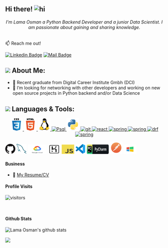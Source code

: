 ## Hi there! <img src="https://user-images.githubusercontent.com/1303154/88677602-1635ba80-d120-11ea-84d8-d263ba5fc3c0.gif" width="28px" height="28px" alt="hi">

<h6 align="center">I'm Lama Osman a Python Backend Developer and a junior Data Scientist.
I am passionate about gaining and sharing knowledge. </h6>

:mailbox: Reach me out!

[![Linkedin Badge](https://img.shields.io/badge/-Connect_with_me-0e76a8?style=flat&labelColor=0e76a8&logo=linkedin&logoColor=white)](https://www.linkedin.com/in/lamaosman/)
[![Mail Badge](https://img.shields.io/badge/-Send_me_Email-c0392b?style=flat&labelColor=c0392b&logo=gmail&logoColor=white)](mailto:divya.chandran10@gmail.com)

## <img src="https://media.giphy.com/media/WUlplcMpOCEmTGBtBW/giphy.gif" width="40"> **About Me:**
- 🔭 Recent graduate from Digital Career Institute Gmbh (DCI)
- 🤔 I’m looking for networking with other developers and working on new open source projects in Python backend and/or Data Science



## <img src="https://media.giphy.com/media/j2pOGeGYKe2xCCKwfi/giphy.gif" width="40"> **Languages & Tools:**

<p align="center"> 
<a href="https://www.w3schools.com/css/" target="_blank"> <img src="https://raw.githubusercontent.com/devicons/devicon/master/icons/css3/css3-original-wordmark.svg" alt="css3" width="40" height="40"/> </a> </a> 
<a href="https://www.w3.org/html/" target="_blank"> <img src="https://raw.githubusercontent.com/devicons/devicon/master/icons/html5/html5-original-wordmark.svg" alt="html5" width="40" height="40"/> </a>
<a href="https://www.linux.org/" target="_blank"> <img src="https://raw.githubusercontent.com/devicons/devicon/master/icons/linux/linux-original.svg" alt="linux" width="40" height="40"/> </a> 
<a href="https://www.postgresql.org/" target="_blank"> <img src="https://www.postgresql.org/media/img/about/press/elephant.png" alt="Psql" width="40" height="40"/> </a>
<a href="https://www.python.org" target="_blank"> <img src="https://raw.githubusercontent.com/devicons/devicon/master/icons/python/python-original.svg" alt="python" width="40" height="40"/> </a>
<a href="https://git-scm.com/" target="_blank"><img src="https://cdn.jsdelivr.net/gh/devicons/devicon/icons/git/git-original.svg" alt="git" width="40" height="40"/> </a>
<a href="https://www.djangoproject.com/" target="_blank"><img src="https://img.icons8.com/color/2x/django.png" alt="react" width="40" height="40"/> </a>
<a href="https://www.docker.com/" target="_blank"><img src="https://img.icons8.com/fluency/2x/docker.png" alt="spring" width="40" height="40"/> </a> 
<a href="https://fastapi.tiangolo.com/" target="_blank"><img src="https://fastapi.tiangolo.com/img/icon-white.svg" alt="spring" width="40" height="40"/> </a>
<a href="https://www.django-rest-framework.org/" target="_blank"><img src="https://external-content.duckduckgo.com/ip3/www.django-rest-framework.org.ico" alt="drf" width="40" height="40"/> </a> 
<a href="https://en.wikipedia.org/wiki/C%2B%2B" target="_blank"><img src="https://upload.wikimedia.org/wikipedia/commons/thumb/1/18/ISO_C%2B%2B_Logo.svg/240px-ISO_C%2B%2B_Logo.svg.png" alt="spring" width="40" height="40"/> </a>


<a href="https://github.com/" title="GitHub"><img src="ICONS/github.png" /></a>
<a href="https://www.mysql.com/" title="MySQL"><img src="ICONS/mysql.png"/></a>
<img title="Google Cloud" alt="Google Cloud" src="ICONS/gcloud.png" width="60" height="30"/>
<img title="heroku" alt="heroku" src="ICONS/heroku.png" width="40" height="30"/>
<img title="javascript" alt="javascript" src="ICONS/javascript.png" width="40" height="30"/>
<a href="https://code.visualstudio.com/" title="Visual Studio Code"><img src="ICONS/vscode.png" /></a>
<img title="Pycharm" alt="Pycharm" src="ICONS/pycharm.png" width="70" height="30"/>
<img title="Postman" alt="Postman" src="ICONS/postman.png" width="40" height="40"/>
<img title="Windows" alt="Windows" src="ICONS/windows.png" width="40" height="30"/>
</p>





#### Business
- :paperclip: [My Resume/CV](https://github.com/Lamaosman2012/Lamaosman2012/blob/main/Resumes/CV_Lama_Osman.pdf)
#### Profile Visits 

![visitors](https://visitor-badge.glitch.me/badge?page_id=Lamaosman2012.Lamaosman2012)



<br >



#### Github Stats

![Lama Osman's github stats](https://github-readme-stats.vercel.app/api?username=Lamaosman2012&count_private=true&theme=tokyonight&hide=contribs,prs)

<a href="https://github.com/Lamaosman2012/github-readme-stats"><img align="center" src="https://github-readme-stats.anuraghazra1.vercel.app/api/top-langs/?username=Lamaosman2012&layout=compact&theme=radical&langs_count=6" /> </a>



